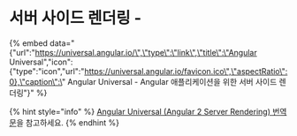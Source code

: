 # 서버 사이드 렌더링 -

{% embed data="{\"url\":\"https://universal.angular.io/\",\"type\":\"link\",\"title\":\"Angular Universal\",\"icon\":{\"type\":\"icon\",\"url\":\"https://universal.angular.io/favicon.ico\",\"aspectRatio\":0},\"caption\":\" Angular Universal - Angular 애플리케이션을 위한 서버 사이드 렌더링\"}" %}

{% hint style="info" %}
[Angular Universal \(Angular 2 Server Rendering\) 번역문](https://gist.github.com/gracefulife/339231575efb0cd4e3e189ef8b36a66d)을 참고하세요.
{% endhint %}

